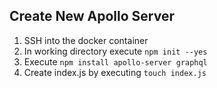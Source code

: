 ## Create New Apollo Server
1. SSH into the docker container
1. In working directory execute `npm init --yes`
1. Execute `npm install apollo-server graphql`
1. Create index.js by executing `touch index.js`

